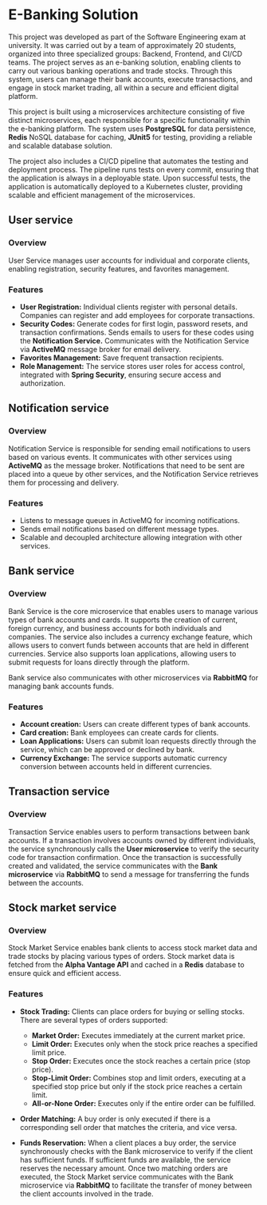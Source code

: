 # E-Banking Solution

This project was developed as part of the Software Engineering exam at university. It was carried out by a team of approximately 20 students, organized into three specialized groups: Backend, Frontend, and CI/CD teams. The project serves as an e-banking solution, enabling clients to carry out various banking operations and trade stocks. Through this system, users can manage their bank accounts, execute transactions, and engage in stock market trading, all within a secure and efficient digital platform.

This project is built using a microservices architecture consisting of five distinct microservices, each responsible for a specific functionality within the e-banking platform. The system uses **PostgreSQL** for data persistence, **Redis** NoSQL database for caching, **JUnit5** for testing, providing a reliable and scalable database solution.

The project also includes a CI/CD pipeline that automates the testing and deployment process. The pipeline runs tests on every commit, ensuring that the application is always in a deployable state. Upon successful tests, the application is automatically deployed to a Kubernetes cluster, providing scalable and efficient management of the microservices.

## User service

### Overview

User Service manages user accounts for individual and corporate clients, enabling registration, security features, and favorites management.

### Features

* **User Registration:** Individual clients register with personal details. Companies can register and add employees for corporate transactions.
* **Security Codes:** Generate codes for first login, password resets, and transaction confirmations. Sends emails to users for these codes using the **Notification Service.**
  Communicates with the Notification Service via **ActiveMQ** message broker for email delivery.
* **Favorites Management:** Save frequent transaction recipients.
* **Role Management:** The service stores user roles for access control, integrated with **Spring Security**, ensuring secure access and authorization.

## Notification service

### Overview
Notification Service is responsible for sending email notifications to users based on various events. It communicates with other services using **ActiveMQ** as the message broker.
Notifications that need to be sent are placed into a queue by other services, and the Notification Service retrieves them for processing and delivery.

### Features
* Listens to message queues in ActiveMQ for incoming notifications.
* Sends email notifications based on different message types.
* Scalable and decoupled architecture allowing integration with other services.

## Bank service

### Overview
Bank Service is the core microservice that enables users to manage various types of bank accounts and cards. It supports the creation of current, foreign currency, and business accounts
for both individuals and companies. The service also includes a currency exchange feature, which allows users to convert funds between accounts that are held in different currencies. Service
also supports loan applications, allowing users to submit requests for loans directly through the platform.

Bank service also communicates with other microservices via **RabbitMQ** for managing bank accounts funds.

### Features
* **Account creation:** Users can create different types of bank accounts.
* **Card creation:** Bank employees can create cards for clients.
* **Loan Applications:** Users can submit loan requests directly through the service, which can be approved or declined by bank.
* **Currency Exchange:** The service supports automatic currency conversion between accounts held in different currencies.

## Transaction service

### Overview
Transaction Service enables users to perform transactions between bank accounts. If a transaction involves accounts owned by different individuals, the service synchronously calls the **User microservice**
to verify the security code for transaction confirmation. Once the transaction is successfully created and validated, the service communicates with the **Bank microservice** via **RabbitMQ** to send a message
for transferring the funds between the accounts.

## Stock market service

### Overview
Stock Market Service enables bank clients to access stock market data and trade stocks by placing various types of orders. Stock market data is fetched from the **Alpha Vantage API** and cached in a **Redis** database
to ensure quick and efficient access.

### Features
* **Stock Trading:** Clients can place orders for buying or selling stocks. There are several types of orders supported:
  * **Market Order:** Executes immediately at the current market price.
  * **Limit Order:** Executes only when the stock price reaches a specified limit price.
  * **Stop Order:** Executes once the stock reaches a certain price (stop price).
  * **Stop-Limit Order:** Combines stop and limit orders, executing at a specified stop price but only if the stock price reaches a certain limit.
  * **All-or-None Order:** Executes only if the entire order can be fulfilled.

* **Order Matching:** A buy order is only executed if there is a corresponding sell order that matches the criteria, and vice versa.
* **Funds Reservation:** When a client places a buy order, the service synchronously checks with the Bank microservice to verify if the client has sufficient funds. If sufficient funds are available, the service reserves the necessary amount. Once two matching orders are executed, the Stock Market service communicates with the Bank microservice via **RabbitMQ** to facilitate the transfer of money between the client accounts involved in the trade.
